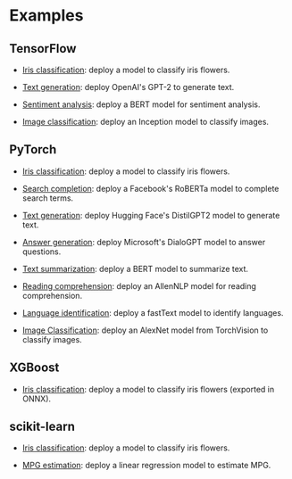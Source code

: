 # Examples

## TensorFlow

- [Iris classification](tensorflow/iris-classifier): deploy a model to classify iris flowers.

- [Text generation](tensorflow/text-generator): deploy OpenAI's GPT-2 to generate text.

- [Sentiment analysis](tensorflow/sentiment-analyzer): deploy a BERT model for sentiment analysis.

- [Image classification](tensorflow/image-classifier): deploy an Inception model to classify images.

## PyTorch

- [Iris classification](pytorch/iris-classifier): deploy a model to classify iris flowers.

- [Search completion](pytorch/search-completer): deploy a Facebook's RoBERTa model to complete search terms.

- [Text generation](pytorch/text-generator): deploy Hugging Face's DistilGPT2 model to generate text.

- [Answer generation](pytorch/answer-generator): deploy Microsoft's DialoGPT model to answer questions.

- [Text summarization](pytorch/text-summarizer): deploy a BERT model to summarize text.

- [Reading comprehension](pytorch/reading-comprehender): deploy an AllenNLP model for reading comprehension.

- [Language identification](pytorch/language-identifier): deploy a fastText model to identify languages.

- [Image Classification](pytorch/image-classifier): deploy an AlexNet model from TorchVision to classify images.

## XGBoost

- [Iris classification](xgboost/iris-classifier): deploy a model to classify iris flowers (exported in ONNX).

## scikit-learn

- [Iris classification](sklearn/iris-classifier): deploy a model to classify iris flowers.

- [MPG estimation](sklearn/mpg-estimator): deploy a linear regression model to estimate MPG.
